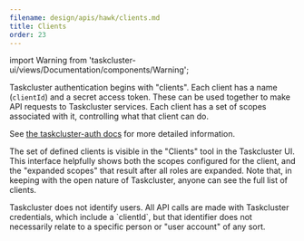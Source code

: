 ```yaml
---
filename: design/apis/hawk/clients.md
title: Clients
order: 23
---
```

import Warning from 'taskcluster-ui/views/Documentation/components/Warning';

Taskcluster authentication begins with "clients". Each client has a name
(`clientId`) and a secret access token. These can be used together to make API
requests to Taskcluster services. Each client has a set of scopes associated
with it, controlling what that client can do.

See [the taskcluster-auth
docs](/docs/reference/platform/auth/clients) for more detailed
information.

The set of defined clients is visible in the "Clients" tool in the Taskcluster
UI.  This interface helpfully shows both the scopes configured for the client,
and the "expanded scopes" that result after all roles are expanded. Note that,
in keeping with the open nature of Taskcluster, anyone can see the full list of
clients.

<Warning>
    Taskcluster does not identify users. All API calls are made with
    Taskcluster credentials, which include a `clientId`, but that identifier does
    not necessarily relate to a specific person or "user account" of any sort.
</Warning>
